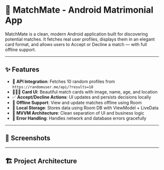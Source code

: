 # 💑 MatchMate - Android Matrimonial App

MatchMate is a clean, modern Android application built for discovering potential matches. It fetches real user profiles, displays them in an elegant card format, and allows users to Accept or Decline a match — with full offline support.

---

## ✨ Features

- 🔁 **API Integration**: Fetches 10 random profiles from `https://randomuser.me/api/?results=10`
- 🧑‍🤝‍🧑 **Card UI**: Beautiful match cards with image, name, age, and location
- ✅ **Accept/Decline Actions**: UI updates and persists decisions locally
- 🔄 **Offline Support**: View and update matches offline using Room
- 💾 **Local Storage**: Stores data using Room DB with ViewModel + LiveData
- 🧠 **MVVM Architecture**: Clean separation of UI and business logic
- 📶 **Error Handling**: Handles network and database errors gracefully

---

## 📸 Screenshots


---

## 🏗 Project Architecture

